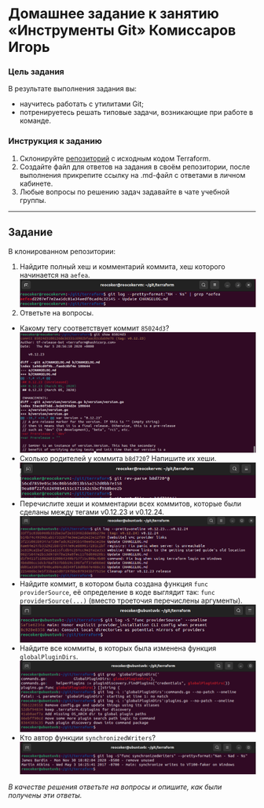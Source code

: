 # Домашнее задание к занятию «Инструменты Git» Комиссаров Игорь

### Цель задания

В результате выполнения задания вы:

* научитесь работать с утилитами Git;
* потренируетесь решать типовые задачи, возникающие при работе в команде. 

### Инструкция к заданию

1. Склонируйте [репозиторий](https://github.com/hashicorp/terraform) с исходным кодом Terraform.
2. Создайте файл для ответов на задания в своём репозитории, после выполнения прикрепите ссылку на .md-файл с ответами в личном кабинете.
3. Любые вопросы по решению задач задавайте в чате учебной группы.

------

## Задание

В клонированном репозитории:

1. Найдите полный хеш и комментарий коммита, хеш которого начинается на `aefea`.
![1.png](./img/1.png)
2. Ответьте на вопросы.

* Какому тегу соответствует коммит `85024d3`?
![2.png](./img/2.png)
* Сколько родителей у коммита `b8d720`? Напишите их хеши.
![3.png](./img/3.png)
* Перечислите хеши и комментарии всех коммитов, которые были сделаны между тегами  v0.12.23 и v0.12.24.
![4.png](./img/4.png)
* Найдите коммит, в котором была создана функция `func providerSource`, её определение в коде выглядит так: `func providerSource(...)` (вместо троеточия перечислены аргументы).
![5.png](./img/5.png)
* Найдите все коммиты, в которых была изменена функция `globalPluginDirs`.
![6.png](./img/6.png)
* Кто автор функции `synchronizedWriters`?
![7.png](./img/7.png) 

*В качестве решения ответьте на вопросы и опишите, как были получены эти ответы.*

